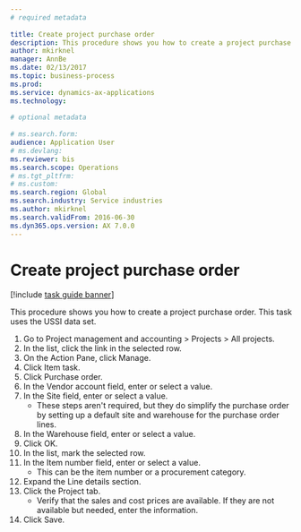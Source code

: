 ```yaml
--- 
# required metadata 
 
title: Create project purchase order
description: This procedure shows you how to create a project purchase order. 
author: mkirknel
manager: AnnBe 
ms.date: 02/13/2017
ms.topic: business-process 
ms.prod:  
ms.service: dynamics-ax-applications 
ms.technology:  
 
# optional metadata 
 
# ms.search.form:   
audience: Application User 
# ms.devlang:  
ms.reviewer: bis
ms.search.scope: Operations 
# ms.tgt_pltfrm:  
# ms.custom:  
ms.search.region: Global
ms.search.industry: Service industries
ms.author: mkirknel
ms.search.validFrom: 2016-06-30 
ms.dyn365.ops.version: AX 7.0.0 
---
```

# Create project purchase order

[!include [task guide banner](../../includes/task-guide-banner.md)]

This procedure shows you how to create a project purchase order. This task uses the USSI data set.

1. Go to Project management and accounting > Projects > All projects.
2. In the list, click the link in the selected row.
3. On the Action Pane, click Manage.
4. Click Item task.
5. Click Purchase order.
6. In the Vendor account field, enter or select a value.
7. In the Site field, enter or select a value.
    * These steps aren't required, but they do simplify the purchase order by setting up a default site and warehouse for the purchase order lines.  
8. In the Warehouse field, enter or select a value.
9. Click OK.
10. In the list, mark the selected row.
11. In the Item number field, enter or select a value.
    * This can be the item number or a procurement category.  
12. Expand the Line details section.
13. Click the Project tab.
    * Verify that the sales and cost prices are available. If they are not available but needed, enter the information.  
14. Click Save.


